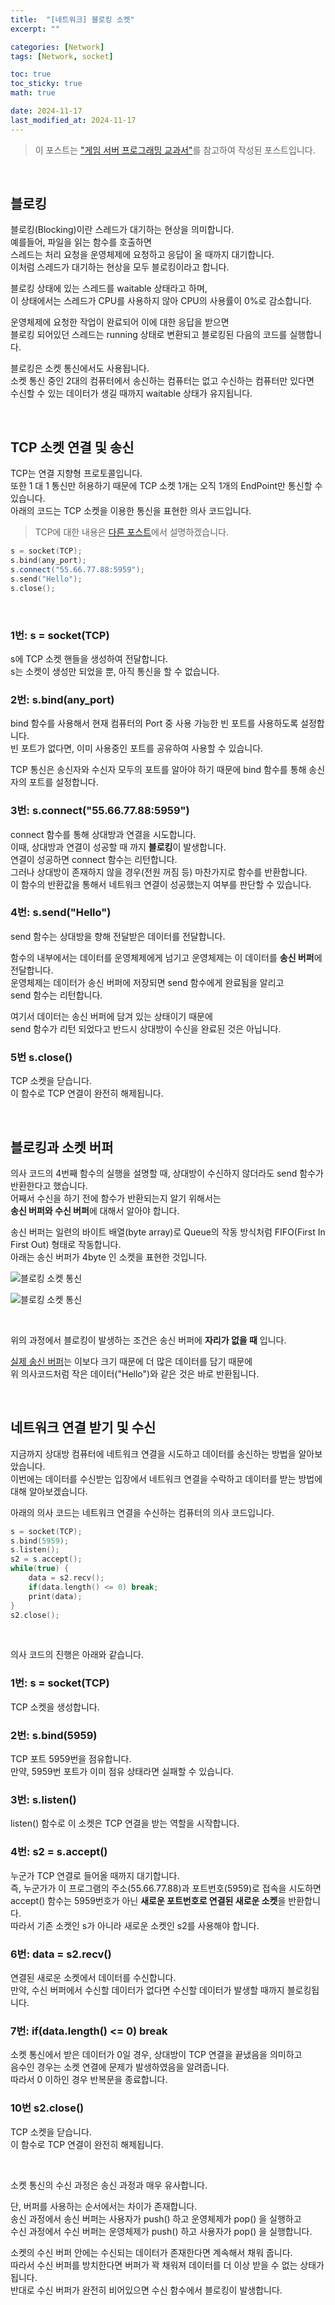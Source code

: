 ```yaml
---
title:  "[네트워크] 블로킹 소켓"
excerpt: ""

categories: [Network]
tags: [Network, socket]

toc: true
toc_sticky: true
math: true

date: 2024-11-17
last_modified_at: 2024-11-17
---
```


> 이 포스트는 ["게임 서버 프로그래밍 교과서"](https://product.kyobobook.co.kr/detail/S000001792817?LINK=NVB&NaPm=ct%3Dm3lamecg%7Cci%3De1bf25f4bf80022ba0f2750e1fc4a02f3a415449%7Ctr%3Dboksl1%7Csn%3D5342564%7Chk%3D8e4035492f1c600c6594d4fb77b82e721ba004ec)를 참고하여 작성된 포스트입니다.  

<br/>

## 블로킹

블로킹(Blocking)이란 스레드가 대기하는 현상을 의미합니다.  
예를들어, 파일을 읽는 함수를 호출하면  
스레드는 처리 요청을 운영체제에 요청하고 응답이 올 때까지 대기합니다.  
이처럼 스레드가 대기하는 현상을 모두 블로킹이라고 합니다.  

블로킹 상태에 있는 스레드를 waitable 상태라고 하며,  
이 상태에서는 스레드가 CPU를 사용하지 않아 CPU의 사용률이 0%로 감소합니다.  

운영체제에 요청한 작업이 완료되어 이에 대한 응답을 받으면  
블로킹 되어있던 스레드는 running 상태로 변환되고 블로킹된 다음의 코드를 실행합니다.  

블로킹은 소켓 통신에서도 사용됩니다.  
소켓 통신 중인 2대의 컴퓨터에서 송신하는 컴퓨터는 없고 수신하는 컴퓨터만 있다면  
수신할 수 있는 데이터가 생길 때까지 waitable 상태가 유지됩니다.  

<br/>

## TCP 소켓 연결 및 송신

TCP는 연결 지향형 프로토콜입니다.  
또한 1 대 1 통신만 허용하기 때문에 TCP 소켓 1개는 오직 1개의 EndPoint만 통신할 수 있습니다.  
아래의 코드는 TCP 소켓을 이용한 통신을 표현한 의사 코드입니다.  

> TCP에 대한 내용은 [다른 포스트](https://mgcllee.github.io/posts/TCP_IP/)에서 설명하겠습니다.  

```c++
s = socket(TCP);
s.bind(any_port);
s.connect("55.66.77.88:5959");
s.send("Hello");
s.close();
```

<br/>

### 1번: s = socket(TCP)

s에 TCP 소켓 핸들을 생성하여 전달합니다.  
s는 소켓이 생성만 되었을 뿐, 아직 통신을 할 수 없습니다.  

### 2번: s.bind(any_port)

bind 함수를 사용해서 현재 컴퓨터의 Port 중 사용 가능한 빈 포트를 사용하도록 설정합니다.  
빈 포트가 없다면, 이미 사용중인 포트를 공유하여 사용할 수 있습니다.  

TCP 통신은 송신자와 수신자 모두의 포트를 알아야 하기 때문에 bind 함수를 통해 송신자의 포트를 설정합니다.  

### 3번: s.connect("55.66.77.88:5959")

connect 함수를 통해 상대방과 연결을 시도합니다.  
이때, 상대방과 연결이 성공할 때 까지 **블로킹**이 발생합니다.  
연결이 성공하면 connect 함수는 리턴합니다.  
그러나 상대방이 존재하지 않을 경우(전원 꺼짐 등) 마찬가지로 함수를 반환합니다.  
이 함수의 반환값을 통해서 네트워크 연결이 성공했는지 여부를 판단할 수 있습니다.  


### 4번: s.send("Hello")

send 함수는 상대방을 향해 전달받은 데이터를 전달합니다.  

함수의 내부에서는 데이터를 운영체제에게 넘기고 운영체제는 이 데이터를 **송신 버퍼**에 전달합니다.  
운영체제는 데이터가 송신 버퍼에 저장되면 send 함수에게 완료됨을 알리고  
send 함수는 리턴합니다.  

여기서 데이터는 송신 버퍼에 담겨 있는 상태이기 때문에  
send 함수가 리턴 되었다고 반드시 상대방이 수신을 완료된 것은 아닙니다.  

### 5번 s.close()

TCP 소켓을 닫습니다.  
이 함수로 TCP 연결이 완전히 해제됩니다.  

<br/>

## 블로킹과 소켓 버퍼

의사 코드의 4번째 함수의 실행을 설명할 때, 상대방이 수신하지 않더라도 send 함수가 반환한다고 했습니다.  
어째서 수신을 하기 전에 함수가 반환되는지 알기 위해서는  
**송신 버퍼와 수신 버퍼**에 대해서 알아야 합니다.  

송신 버퍼는 일련의 바이트 배열(byte array)로 Queue의 작동 방식처럼 FIFO(First In First Out) 형태로 작동합니다.  
아래는 송신 버퍼가 4byte 인 소켓을 표현한 것입니다.  

![블로킹 소켓 통신](/assets/img/Network/BlockingSocket_TCP_Send_01.png)  

![블로킹 소켓 통신](/assets/img/Network/BlockingSocket_TCP_Send_02.png)  

<br/>

위의 과정에서 블로킹이 발생하는 조건은 송신 버퍼에 **자리가 없을 때** 입니다.  

[실제 송신 버퍼](https://mgcllee.github.io/posts/MTU_MSS/)는 이보다 크기 때문에 더 많은 데이터를 담기 때문에  
위 의사코드처럼 작은 데이터("Hello")와 같은 것은 바로 반환됩니다.  

<br/>

## 네트워크 연결 받기 및 수신

지금까지 상대방 컴퓨터에 네트워크 연결을 시도하고 데이터를 송신하는 방법을 알아보았습니다.  
이번에는 데이터를 수신받는 입장에서 네트워크 연결을 수락하고 데이터를 받는 방법에 대해 알아보겠습니다.  

아래의 의사 코드는 네트워크 연결을 수신하는 컴퓨터의 의사 코드입니다.  

```c++
s = socket(TCP);
s.bind(5959);
s.listen();
s2 = s.accept();
while(true) {
    data = s2.recv();
    if(data.length() <= 0) break;
    print(data);
}
s2.close();
```

<br/>

의사 코드의 진행은 아래와 같습니다.  

### 1번: s = socket(TCP)

TCP 소켓을 생성합니다.  

### 2번: s.bind(5959)

TCP 포트 5959번을 점유합니다.  
만약, 5959번 포트가 이미 점유 상태라면 실패할 수 있습니다.  

### 3번: s.listen()

listen() 함수로 이 소켓은 TCP 연결을 받는 역할을 시작합니다.  

### 4번: s2 = s.accept()

누군가 TCP 연결로 들어올 때까지 대기합니다.  
즉, 누군가가 이 프로그램의 주소(55.66.77.88)과 포트번호(5959)로 접속을 시도하면  
accept() 함수는 5959번호가 아닌 **새로운 포트번호로 연결된 새로운 소켓**을 반환합니다.  
따라서 기존 소켓인 s가 아니라 새로운 소켓인 s2를 사용해야 합니다.  

### 6번: data = s2.recv()

연결된 새로운 소켓에서 데이터를 수신합니다.  
만약, 수신 버퍼에서 수신할 데이터가 없다면 수신할 데이터가 발생할 때까지 블로킹됩니다.  

### 7번: if(data.length() <= 0) break

소켓 통신에서 받은 데이터가 0일 경우, 상대방이 TCP 연결을 끝냈음을 의미하고  
음수인 경우는 소켓 연결에 문제가 발생하였음을 알려줍니다.  
따라서 0 이하인 경우 반복문을 종료합니다.  

### 10번 s2.close()

TCP 소켓을 닫습니다.  
이 함수로 TCP 연결이 완전히 해제됩니다.  

<br/>

소켓 통신의 수신 과정은 송신 과정과 매우 유사합니다.  

단, 버퍼를 사용하는 순서에서는 차이가 존재합니다.  
송신 과정에서 송신 버퍼는 사용자가 push() 하고 운영체제가 pop() 을 실행하고  
수신 과정에서 수신 버퍼는 운영체제가 push() 하고 사용자가 pop() 을 실행합니다.  

소켓의 수신 버퍼 안에는 수신되는 데이터가 존재한다면 계속해서 채워 줍니다.  
따라서 수신 버퍼를 방치한다면 버퍼가 꽉 채워져 데이터를 더 이상 받을 수 없는 상태가 됩니다.  
반대로 수신 버퍼가 완전히 비어있으면 수신 함수에서 블로킹이 발생합니다.  

<br/>